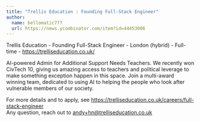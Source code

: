 ```yaml
---
title: "Trellis Education : Founding Full-Stack Engineer"
author:
  name: bellomatic777
  url: https://news.ycombinator.com/item?id=44453006
---
```


<JobNavigation />

Trellis Education - Founding Full-Stack Engineer - London (hybrid) - Full-time - <a href="https:&#x2F;&#x2F;trelliseducation.co.uk&#x2F;" rel="nofollow">https:&#x2F;&#x2F;trelliseducation.co.uk&#x2F;</a>

AI-powered Admin for Additional Support Needs Teachers. We recently won CivTech 10, giving us amazing access to teachers and political leverage to make something exception happen in this space. Join a multi-award winning team, dedicated to using AI to helping the people who look after vulnerable members of our society.

For more details and to apply, see <a href="https:&#x2F;&#x2F;trelliseducation.co.uk&#x2F;careers&#x2F;full-stack-engineer" rel="nofollow">https:&#x2F;&#x2F;trelliseducation.co.uk&#x2F;careers&#x2F;full-stack-engineer</a>  
Any question, reach out to andy+hn@trelliseducation.co.uk
<JobApplication />
